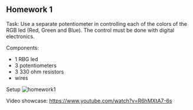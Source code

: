 ## Homework 1

Task: Use a separate potentiometer in controlling each of the colors of the RGB led (Red, Green and Blue).  The control must be done with digital electronics.

Components:
 * 1 RBG led
 * 3 potentiometers
 * 3 330 ohm resistors
 * wires

Setup
![homework1](https://user-images.githubusercontent.com/39190235/139116679-38ca5601-0ac2-4109-9bef-51a89c8fb082.jpeg)

Video showcase: https://www.youtube.com/watch?v=R6hMXtA7-6s
